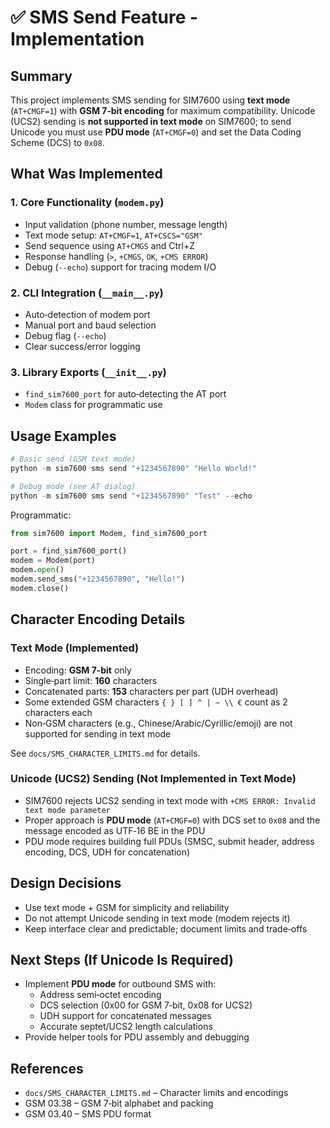 # ✅ SMS Send Feature - Implementation

## Summary

This project implements SMS sending for SIM7600 using **text mode** (`AT+CMGF=1`) with **GSM 7‑bit encoding** for maximum compatibility. Unicode (UCS2) sending is **not supported in text mode** on SIM7600; to send Unicode you must use **PDU mode** (`AT+CMGF=0`) and set the Data Coding Scheme (DCS) to `0x08`.

## What Was Implemented

### 1. Core Functionality (`modem.py`)

- Input validation (phone number, message length)
- Text mode setup: `AT+CMGF=1`, `AT+CSCS="GSM"`
- Send sequence using `AT+CMGS` and Ctrl+Z
- Response handling (`>`, `+CMGS`, `OK`, `+CMS ERROR`)
- Debug (`--echo`) support for tracing modem I/O

### 2. CLI Integration (`__main__.py`)

- Auto‑detection of modem port
- Manual port and baud selection
- Debug flag (`--echo`)
- Clear success/error logging

### 3. Library Exports (`__init__.py`)

- `find_sim7600_port` for auto‑detecting the AT port
- `Modem` class for programmatic use

## Usage Examples

```powershell
# Basic send (GSM text mode)
python -m sim7600 sms send "+1234567890" "Hello World!"

# Debug mode (see AT dialog)
python -m sim7600 sms send "+1234567890" "Test" --echo
```

Programmatic:

```python
from sim7600 import Modem, find_sim7600_port

port = find_sim7600_port()
modem = Modem(port)
modem.open()
modem.send_sms("+1234567890", "Hello!")
modem.close()
```

## Character Encoding Details

### Text Mode (Implemented)

- Encoding: **GSM 7‑bit** only
- Single‑part limit: **160** characters
- Concatenated parts: **153** characters per part (UDH overhead)
- Some extended GSM characters `{ } [ ] ^ | ~ \\ €` count as 2 characters each
- Non‑GSM characters (e.g., Chinese/Arabic/Cyrillic/emoji) are not supported for sending in text mode

See `docs/SMS_CHARACTER_LIMITS.md` for details.

### Unicode (UCS2) Sending (Not Implemented in Text Mode)

- SIM7600 rejects UCS2 sending in text mode with `+CMS ERROR: Invalid text mode parameter`
- Proper approach is **PDU mode** (`AT+CMGF=0`) with DCS set to `0x08` and the message encoded as UTF‑16 BE in the PDU
- PDU mode requires building full PDUs (SMSC, submit header, address encoding, DCS, UDH for concatenation)

## Design Decisions

- Use text mode + GSM for simplicity and reliability
- Do not attempt Unicode sending in text mode (modem rejects it)
- Keep interface clear and predictable; document limits and trade‑offs

## Next Steps (If Unicode Is Required)

- Implement **PDU mode** for outbound SMS with:
  - Address semi‑octet encoding
  - DCS selection (0x00 for GSM 7‑bit, 0x08 for UCS2)
  - UDH support for concatenated messages
  - Accurate septet/UCS2 length calculations
- Provide helper tools for PDU assembly and debugging

## References

- `docs/SMS_CHARACTER_LIMITS.md` – Character limits and encodings
- GSM 03.38 – GSM 7‑bit alphabet and packing
- GSM 03.40 – SMS PDU format
